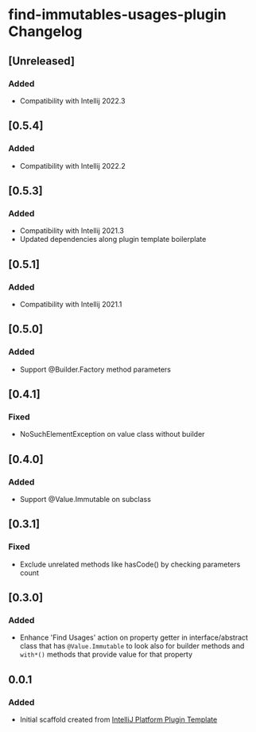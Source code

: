 <!-- Keep a Changelog guide -> https://keepachangelog.com -->

# find-immutables-usages-plugin Changelog

## [Unreleased]
### Added
- Compatibility with Intellij 2022.3

## [0.5.4]
### Added
- Compatibility with Intellij 2022.2

## [0.5.3]
### Added
- Compatibility with Intellij 2021.3
- Updated dependencies along plugin template boilerplate

## [0.5.1]
### Added
- Compatibility with Intellij 2021.1

## [0.5.0]
### Added
- Support @Builder.Factory method parameters

## [0.4.1]
### Fixed
- NoSuchElementException on value class without builder

## [0.4.0]
### Added
- Support @Value.Immutable on subclass

## [0.3.1]
### Fixed
- Exclude unrelated methods like hasCode() by checking parameters count

## [0.3.0]
### Added
- Enhance 'Find Usages' action on property getter in interface/abstract class
  that has `@Value.Immutable` to look also for builder methods and `with*()` methods
  that provide value for that property

## 0.0.1
### Added
- Initial scaffold created from [IntelliJ Platform Plugin Template](https://github.com/JetBrains/intellij-platform-plugin-template)
